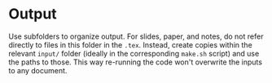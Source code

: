 # Output 

Use subfolders to organize output. For slides, paper, and notes, do not refer directly to files in this folder in the `.tex`. Instead, create copies within the relevant `input/` folder (ideally in the corresponding `make.sh` script) and use the paths to those. This way re-running the code won't overwrite the inputs to any document. 